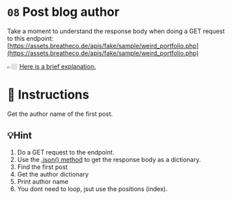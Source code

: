 # `08` Post blog author

Take a moment to understand the response body when doing a GET request to this endpoint:
[https://assets.breatheco.de/apis/fake/sample/weird_portfolio.php](https://assets.breatheco.de/apis/fake/sample/weird_portfolio.php)

👉🏼 [Here is a brief explanation.](https://www.youtube.com/watch?v=fwfBYVrvSk0)

# 📝 Instructions

Get the author name of the first post.

## 💡Hint

1. Do a GET request to the endpoint.
2. Use the [.json() method](https://www.w3schools.com/python/ref_requests_response.asp) to get the response body as a dictionary.
3. Find the first post
4. Get the author dictionary
5. Print author name
6. You dont need to loop, jsut use the positions (index).


